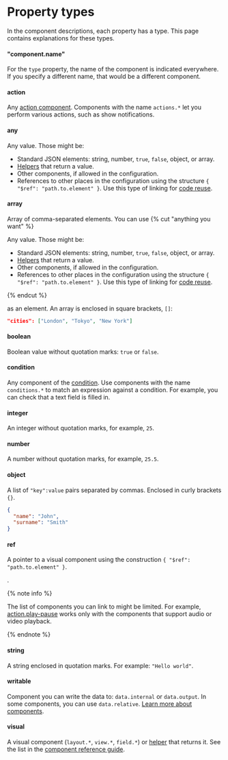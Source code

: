 # Property types

In the component descriptions, each property has a type. This page contains explanations for these types.

#### "component.name"
For the `type` property, the name of the component is indicated everywhere. If you specify a different name, that would be a different component.
#### action
Any [action component](../reference/actions.md). Components with the name `actions.*` let you perform various actions, such as show notifications.
#### any

Any value. Those might be:
- Standard JSON elements: string, number, `true`, `false`, object, or array.
- [Helpers](../reference/helpers.md) that return a value.
- Other components, if allowed in the configuration.
- References to other places in the configuration using the structure `{ "$ref": "path.to.element" }`. Use this type of linking for [code reuse](../best-practices/reuse.md).

#### array

Array of comma-separated elements. You can use 
{% cut "anything you want" %}

Any value. Those might be:
- Standard JSON elements: string, number, `true`, `false`, object, or array.
- [Helpers](../reference/helpers.md) that return a value.
- Other components, if allowed in the configuration.
- References to other places in the configuration using the structure `{ "$ref": "path.to.element" }`. Use this type of linking for [code reuse](../best-practices/reuse.md).

{% endcut %}

 as an element. An array is enclosed in square brackets, `[]`:

```json
"cities": ["London", "Tokyo", "New York"]
```

#### boolean
Boolean value without quotation marks: `true` or `false`.
#### condition
Any component of the [condition](../reference/conditions.md). Use components with the name `conditions.*` to match an expression against a condition. For example, you can check that a text field is filled in.
#### integer
An integer without quotation marks, for example, `25`.
#### number
A number without quotation marks, for example, `25.5`.
#### object
A list of `"key":value` pairs separated by commas. Enclosed in curly brackets `{}`.
```json
{
  "name": "John",
  "surname": "Smith"
}
```

#### ref

A pointer to a visual component using the construction `{ "$ref": "path.to.element" }`.

.

{% note info %}

The list of components you can link to might be limited. For example, [action.play-pause](../reference/action.play-pause.md) works only with the components that support audio or video playback.

{% endnote %}

#### string
A string enclosed in quotation marks. For example: `"Hello world"`.
#### writable
Component you can write the data to: `data.internal` or `data.output`. In some components, you can use `data.relative`. [Learn more about components](../operations/work-with-data.md).
#### visual
A visual component (`layout.*`, `view.*`, `field.*`) or [helper](../reference/helpers.md) that returns it. See the list in the [component reference guide](../reference/index.md).